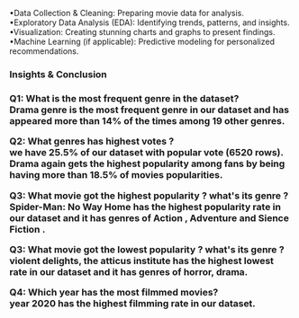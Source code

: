 •Data Collection & Cleaning: Preparing movie data for analysis.<br>
•Exploratory Data Analysis (EDA): Identifying trends, patterns, and insights.<br>
•Visualization: Creating stunning charts and graphs to present findings.<br>
•Machine Learning (if applicable): Predictive modeling for personalized recommendations.<br>

<h3>Insights & Conclusion<h3>

Q1: What is the most frequent genre in the dataset?<br>
Drama genre is the most frequent genre in our dataset and has appeared more than
14% of the times among 19 other genres.<br>

Q2: What genres has highest votes ?<br>
we have 25.5% of our dataset with popular vote (6520 rows). Drama again gets the
highest popularity among fans by being having more than 18.5% of movies popularities.<br>

Q3: What movie got the highest popularity ? what's its genre ?<br>
Spider-Man: No Way Home has the highest popularity rate in our dataset and it has
genres of Action , Adventure and Sience Fiction .<br>

Q3: What movie got the lowest popularity ? what's its genre ?<br>
violent delights, the atticus institute has the highest lowest rate in our dataset
and it has genres of horror, drama.<br>

Q4: Which year has the most filmmed movies?<br>
year 2020 has the highest filmming rate in our dataset.<br>
